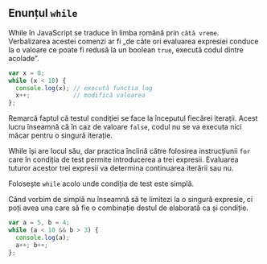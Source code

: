 ## Enunțul `while`

While în JavaScript se traduce în limba română prin `câtă vreme`. Verbalizarea acestei comenzi ar fi „de câte ori evaluarea expresiei conduce la o valoare ce poate fi redusă la un boolean `true`, execută codul dintre acolade”.

```javascript
var x = 0;
while (x < 10) {
  console.log(x); // execută funcția log
  x++;            // modifică valoarea
};
```

Remarcă faptul că testul condiției se face la începutul fiecărei iterații. Acest lucru înseamnă că în caz de valoare `false`, codul nu se va executa nici măcar pentru o singură iterație.

While își are locul său, dar practica înclină către folosirea instrucțiunii `for` care în condiția de test permite introducerea a trei expresii. Evaluarea tuturor acestor trei expresii va determina continuarea iterării sau nu.

Folosește `while` acolo unde condiția de test este simplă.

Când vorbim de simplă nu înseamnă să te limitezi la o singură expresie, ci poți avea una care să fie o combinație destul de elaborată ca și condiție.

```javascript
var a = 5, b = 4;
while (a < 10 && b > 3) {
  console.log(a);
  a++; b++;
};
```
